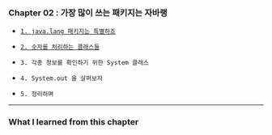 
### Chapter 02 : 가장 많이 쓰는 패키지는 자바랭

- [`1. java.lang 패키지는 특별하죠`]()
- [`2. 숫자를 처리하는 클래스들`]()

- `3. 각종 정보를 확인하기 위한 System 클래스`
- `4. System.out 을 살펴보자`
- `5. 정리하며`

---

### What I learned from this chapter

